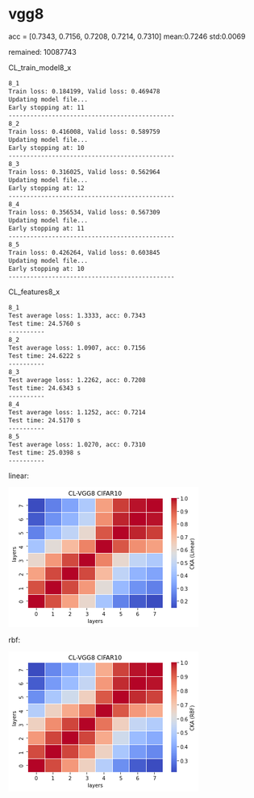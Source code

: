 # vgg8
acc = [0.7343, 0.7156, 0.7208, 0.7214, 0.7310] mean:0.7246 std:0.0069

remained: 10087743

CL_train_model8_x
```
8_1
Train loss: 0.184199, Valid loss: 0.469478
Updating model file...
Early stopping at: 11
----------------------------------------------
8_2
Train loss: 0.416008, Valid loss: 0.589759
Updating model file...
Early stopping at: 10
----------------------------------------------
8_3
Train loss: 0.316025, Valid loss: 0.562964
Updating model file...
Early stopping at: 12
----------------------------------------------
8_4
Train loss: 0.356534, Valid loss: 0.567309
Updating model file...
Early stopping at: 11
----------------------------------------------
8_5
Train loss: 0.426264, Valid loss: 0.603845
Updating model file...
Early stopping at: 10
----------------------------------------------
```

CL_features8_x
```
8_1
Test average loss: 1.3333, acc: 0.7343
Test time: 24.5760 s
----------
8_2
Test average loss: 1.0907, acc: 0.7156
Test time: 24.6222 s
----------
8_3
Test average loss: 1.2262, acc: 0.7208
Test time: 24.6343 s
----------
8_4
Test average loss: 1.1252, acc: 0.7214
Test time: 24.5170 s
----------
8_5
Test average loss: 1.0270, acc: 0.7310
Test time: 25.0398 s
----------
```

linear:

![cl_vgg8_linear](cl_vgg8_linear.png)

rbf:

![cl_vgg8_rbf](cl_vgg8_rbf.png)
